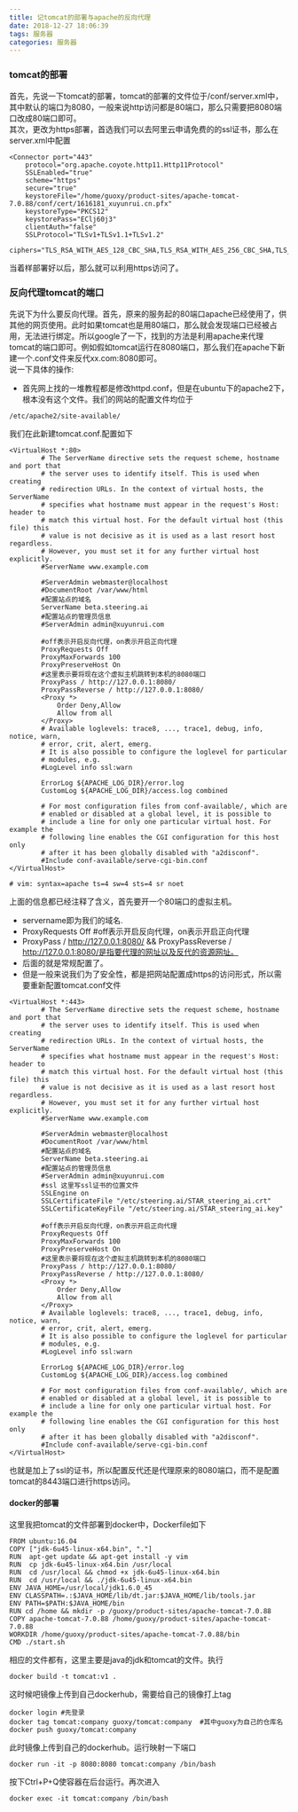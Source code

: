 ```yaml
---
title: 记tomcat的部署与apache的反向代理
date: 2018-12-27 18:06:39
tags: 服务器
categories: 服务器
---
```


### tomcat的部署

首先，先说一下tomcat的部署，tomcat的部署的文件位于/conf/server.xml中，其中默认的端口为8080，一般来说http访问都是80端口，那么只需要把8080端口改成80端口即可。    
其次，更改为https部署，首选我们可以去阿里云申请免费的的ssl证书，那么在server.xml中配置
```
<Connector port="443"
    protocol="org.apache.coyote.http11.Http11Protocol"
    SSLEnabled="true"
    scheme="https"
    secure="true"
    keystoreFile="/home/guoxy/product-sites/apache-tomcat-7.0.88/conf/cert/1616181_xuyunrui.cn.pfx"
    keystoreType="PKCS12"
    keystorePass="EClj60j3"
    clientAuth="false"
    SSLProtocol="TLSv1+TLSv1.1+TLSv1.2"
    ciphers="TLS_RSA_WITH_AES_128_CBC_SHA,TLS_RSA_WITH_AES_256_CBC_SHA,TLS_ECDHE_RSA_WITH_AES_128_CBC_SHA,TLS_ECDHE_RSA_WITH_AES_128_CBC_SHA256,TLS_RSA_WITH_AES_128_CBC_SHA256,TLS_RSA_WITH_AES_256_CBC_SHA256"/>

```
当着样部署好以后，那么就可以利用https访问了。

<!-- more -->
### 反向代理tomcat的端口

先说下为什么要反向代理。首先，原来的服务起的80端口apache已经使用了，供其他的网页使用。此时如果tomcat也是用80端口，那么就会发现端口已经被占用，无法进行绑定。所以google了一下，找到的方法是利用apache来代理tomcat的端口即可。例如假如tomcat运行在8080端口，那么我们在apache下新建一个.conf文件来反代xx.com:8080即可。    
说一下具体的操作:

- 首先网上找的一堆教程都是修改httpd.conf，但是在ubuntu下的apache2下，根本没有这个文件。我们的网站的配置文件均位于
```
/etc/apache2/site-available/
```
我们在此新建tomcat.conf.配置如下
```
<VirtualHost *:80>
        # The ServerName directive sets the request scheme, hostname and port that
        # the server uses to identify itself. This is used when creating
        # redirection URLs. In the context of virtual hosts, the ServerName
        # specifies what hostname must appear in the request's Host: header to
        # match this virtual host. For the default virtual host (this file) this
        # value is not decisive as it is used as a last resort host regardless.
        # However, you must set it for any further virtual host explicitly.
        #ServerName www.example.com

        #ServerAdmin webmaster@localhost
        #DocumentRoot /var/www/html
        #配置站点的域名
        ServerName beta.steering.ai
        #配置站点的管理员信息
        #ServerAdmin admin@xuyunrui.com

        #off表示开启反向代理，on表示开启正向代理
        ProxyRequests Off
        ProxyMaxForwards 100
        ProxyPreserveHost On
        #这里表示要将现在这个虚拟主机跳转到本机的8080端口
        ProxyPass / http://127.0.0.1:8080/
        ProxyPassReverse / http://127.0.0.1:8080/
        <Proxy *>
            Order Deny,Allow
            Allow from all
        </Proxy>
        # Available loglevels: trace8, ..., trace1, debug, info, notice, warn,
        # error, crit, alert, emerg.
        # It is also possible to configure the loglevel for particular
        # modules, e.g.
        #LogLevel info ssl:warn

        ErrorLog ${APACHE_LOG_DIR}/error.log
        CustomLog ${APACHE_LOG_DIR}/access.log combined

        # For most configuration files from conf-available/, which are
        # enabled or disabled at a global level, it is possible to
        # include a line for only one particular virtual host. For example the
        # following line enables the CGI configuration for this host only
        # after it has been globally disabled with "a2disconf".
        #Include conf-available/serve-cgi-bin.conf
</VirtualHost>

# vim: syntax=apache ts=4 sw=4 sts=4 sr noet

```
上面的信息都已经注释了含义，首先要开一个80端口的虚拟主机。

- servername即为我们的域名.
- ProxyRequests Off #off表示开启反向代理，on表示开启正向代理
-  ProxyPass / http://127.0.0.1:8080/ && ProxyPassReverse / http://127.0.0.1:8080/是指要代理的网址以及反代的资源网址。
-  后面的就是常规配置了。
-  但是一般来说我们为了安全性，都是把网站配置成https的访问形式，所以需要重新配置tomcat.conf文件
```
<VirtualHost *:443>
        # The ServerName directive sets the request scheme, hostname and port that
        # the server uses to identify itself. This is used when creating
        # redirection URLs. In the context of virtual hosts, the ServerName
        # specifies what hostname must appear in the request's Host: header to
        # match this virtual host. For the default virtual host (this file) this
        # value is not decisive as it is used as a last resort host regardless.
        # However, you must set it for any further virtual host explicitly.
        #ServerName www.example.com

        #ServerAdmin webmaster@localhost
        #DocumentRoot /var/www/html
        #配置站点的域名
        ServerName beta.steering.ai
        #配置站点的管理员信息
        #ServerAdmin admin@xuyunrui.com
        #ssl 这里写ssl证书的位置文件
        SSLEngine on
        SSLCertificateFile "/etc/steering.ai/STAR_steering_ai.crt"
        SSLCertificateKeyFile "/etc/steering.ai/STAR_steering_ai.key"

        #off表示开启反向代理，on表示开启正向代理
        ProxyRequests Off
        ProxyMaxForwards 100
        ProxyPreserveHost On
        #这里表示要将现在这个虚拟主机跳转到本机的8080端口
        ProxyPass / http://127.0.0.1:8080/
        ProxyPassReverse / http://127.0.0.1:8080/
        <Proxy *>
            Order Deny,Allow
            Allow from all
        </Proxy>
        # Available loglevels: trace8, ..., trace1, debug, info, notice, warn,
        # error, crit, alert, emerg.
        # It is also possible to configure the loglevel for particular
        # modules, e.g.
        #LogLevel info ssl:warn

        ErrorLog ${APACHE_LOG_DIR}/error.log
        CustomLog ${APACHE_LOG_DIR}/access.log combined

        # For most configuration files from conf-available/, which are
        # enabled or disabled at a global level, it is possible to
        # include a line for only one particular virtual host. For example the
        # following line enables the CGI configuration for this host only
        # after it has been globally disabled with "a2disconf".
        #Include conf-available/serve-cgi-bin.conf
</VirtualHost>
```
也就是加上了ssl的证书，所以配置反代还是代理原来的8080端口，而不是配置tomcat的8443端口进行https访问。

#### docker的部署

这里我把tomcat的文件部署到docker中，Dockerfile如下
```
FROM ubuntu:16.04
COPY ["jdk-6u45-linux-x64.bin", "."]
RUN  apt-get update && apt-get install -y vim
RUN  cp jdk-6u45-linux-x64.bin /usr/local
RUN  cd /usr/local && chmod +x jdk-6u45-linux-x64.bin
RUN  cd /usr/local && ./jdk-6u45-linux-x64.bin
ENV JAVA_HOME=/usr/local/jdk1.6.0_45
ENV CLASSPATH=.:$JAVA_HOME/lib/dt.jar:$JAVA_HOME/lib/tools.jar
ENV PATH=$PATH:$JAVA_HOME/bin
RUN cd /home && mkdir -p /guoxy/product-sites/apache-tomcat-7.0.88
COPY apache-tomcat-7.0.88 /home/guoxy/product-sites/apache-tomcat-7.0.88
WORKDIR /home/guoxy/product-sites/apache-tomcat-7.0.88/bin
CMD ./start.sh
```
相应的文件都有，这里主要是java的jdk和tomcat的文件。执行
```
docker build -t tomcat:v1 .
```
这时候吧镜像上传到自己dockerhub，需要给自己的镜像打上tag
```
docker login #先登录
docker tag tomcat:company guoxy/tomcat:company  #其中guoxy为自己的仓库名
docker push guoxy/tomcat:company
```
此时镜像上传到自己的dockerhub。运行映射一下端口
```
docker run -it -p 8080:8080 tomcat:company /bin/bash
```
按下Ctrl+P+Q使容器在后台运行。再次进入
```
docker exec -it tomcat:company /bin/bash
```